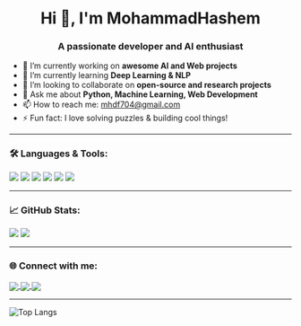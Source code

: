 <h1 align="center">Hi 👋, I'm MohammadHashem</h1>
<h3 align="center">A passionate developer and AI enthusiast</h3>

- 🔭 I’m currently working on **awesome AI and Web projects**
- 🌱 I’m currently learning **Deep Learning & NLP**
- 👯 I’m looking to collaborate on **open-source and research projects**
- 💬 Ask me about **Python, Machine Learning, Web Development**
- 📫 How to reach me: [mhdf704@gmail.com](mailto:mhdf704@gmail.com)
- ⚡ Fun fact: I love solving puzzles & building cool things!

---

### 🛠️ Languages & Tools:
<p align="left">
  <img src="https://img.shields.io/badge/Python-3776AB?style=for-the-badge&logo=python&logoColor=white"/>
  <img src="https://img.shields.io/badge/JavaScript-F7DF1E?style=for-the-badge&logo=javascript&logoColor=black"/>
  <img src="https://img.shields.io/badge/HTML5-E34F26?style=for-the-badge&logo=html5&logoColor=white"/>
  <img src="https://img.shields.io/badge/CSS3-1572B6?style=for-the-badge&logo=css3&logoColor=white"/>
  <img src="https://img.shields.io/badge/Git-F05032?style=for-the-badge&logo=git&logoColor=white"/>
  <img src="https://img.shields.io/badge/Docker-2496ED?style=for-the-badge&logo=docker&logoColor=white"/>
</p>

---

### 📈 GitHub Stats:
<p align="left">
  <img src="https://github-readme-stats.vercel.app/api?username=mhdehghani1&show_icons=true&theme=radical"/>
  <img src="https://github-readme-streak-stats.herokuapp.com/?user=mhdehghani1&theme=radical"/>
</p>

---

### 🌐 Connect with me:
<p>
  <a href="mailto:mhdf704@gmail.com" target="blank">
    <img align="center" src="https://img.shields.io/badge/-Email-D14836?style=for-the-badge&logo=gmail&logoColor=white"/>
  </a>
  <a href="https://www.linkedin.com/in/mohammad-dehghani-5328b9113/" target="blank">
    <img align="center" src="https://img.shields.io/badge/-LinkedIn-0A66C2?style=for-the-badge&logo=linkedin&logoColor=white"/>
  </a>
  <a href="https://github.com/mhdehghani1" target="blank">
    <img align="center" src="https://img.shields.io/badge/-GitHub-181717?style=for-the-badge&logo=github&logoColor=white"/>
  </a>
</p>

---

![Top Langs](https://github-readme-stats.vercel.app/api/top-langs/?username=mhdehghani1&layout=compact&theme=radical)
